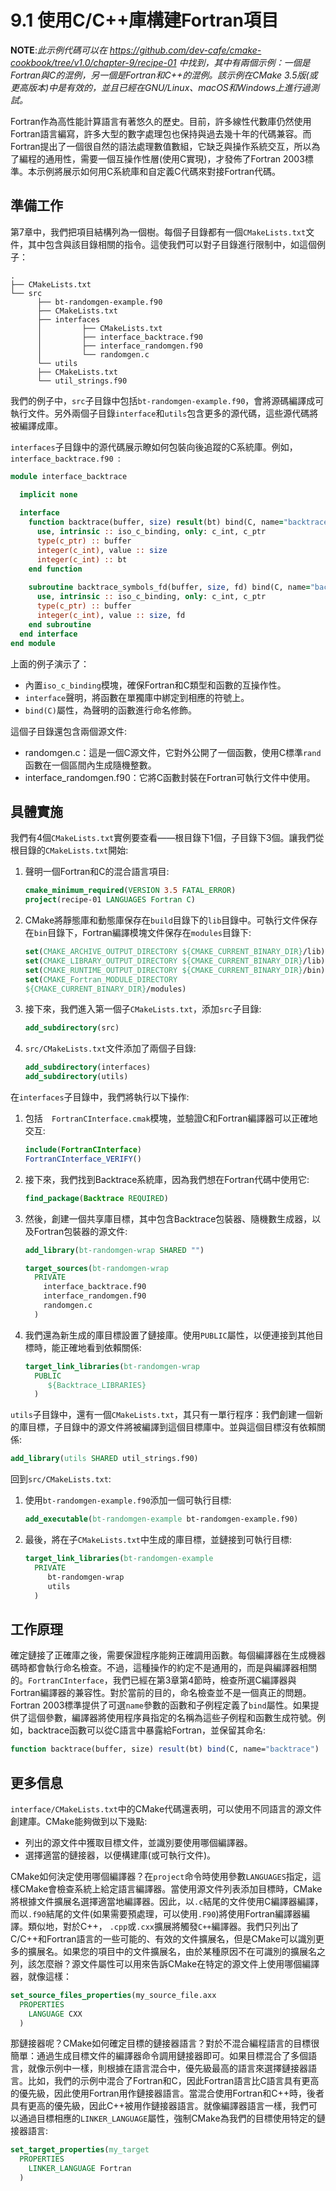 # 9.1 使用C/C++庫構建Fortran項目

**NOTE**:*此示例代碼可以在 https://github.com/dev-cafe/cmake-cookbook/tree/v1.0/chapter-9/recipe-01 中找到，其中有兩個示例：一個是Fortran與C的混例，另一個是Fortran和C++的混例。該示例在CMake 3.5版(或更高版本)中是有效的，並且已經在GNU/Linux、macOS和Windows上進行過測試。*

Fortran作為高性能計算語言有著悠久的歷史。目前，許多線性代數庫仍然使用Fortran語言編寫，許多大型的數字處理包也保持與過去幾十年的代碼兼容。而Fortran提出了一個很自然的語法處理數值數組，它缺乏與操作系統交互，所以為了編程的通用性，需要一個互操作性層(使用C實現)，才發佈了Fortran 2003標準。本示例將展示如何用C系統庫和自定義C代碼來對接Fortran代碼。

## 準備工作

第7章中，我們把項目結構列為一個樹。每個子目錄都有一個`CMakeLists.txt`文件，其中包含與該目錄相關的指令。這使我們可以對子目錄進行限制中，如這個例子：

```shell
.
├── CMakeLists.txt
└── src
      ├── bt-randomgen-example.f90
      ├── CMakeLists.txt
      ├── interfaces
      │ 		├── CMakeLists.txt
      │ 		├── interface_backtrace.f90
      │ 		├── interface_randomgen.f90
      │ 		└── randomgen.c
      └── utils
      ├── CMakeLists.txt
      └── util_strings.f90
```

我們的例子中，`src`子目錄中包括`bt-randomgen-example.f90`，會將源碼編譯成可執行文件。另外兩個子目錄`interface`和`utils`包含更多的源代碼，這些源代碼將被編譯成庫。

`interfaces`子目錄中的源代碼展示瞭如何包裝向後追蹤的C系統庫。例如，`interface_backtrace.f90 `:

```fortran
module interface_backtrace

  implicit none
  
  interface
    function backtrace(buffer, size) result(bt) bind(C, name="backtrace")
      use, intrinsic :: iso_c_binding, only: c_int, c_ptr
      type(c_ptr) :: buffer
      integer(c_int), value :: size
      integer(c_int) :: bt
    end function
    
    subroutine backtrace_symbols_fd(buffer, size, fd) bind(C, name="backtrace_symbols_fd")
      use, intrinsic :: iso_c_binding, only: c_int, c_ptr
      type(c_ptr) :: buffer
      integer(c_int), value :: size, fd
    end subroutine
  end interface
end module
```

上面的例子演示了：

* 內置`iso_c_binding`模塊，確保Fortran和C類型和函數的互操作性。
* `interface`聲明，將函數在單獨庫中綁定到相應的符號上。
* `bind(C)`屬性，為聲明的函數進行命名修飾。

這個子目錄還包含兩個源文件:

* randomgen.c：這是一個C源文件，它對外公開了一個函數，使用C標準`rand`函數在一個區間內生成隨機整數。
* interface_randomgen.f90：它將C函數封裝在Fortran可執行文件中使用。

## 具體實施

我們有4個`CMakeLists.txt`實例要查看——根目錄下1個，子目錄下3個。讓我們從根目錄的`CMakeLists.txt`開始:

1. 聲明一個Fortran和C的混合語言項目:

   ```cmake
   cmake_minimum_required(VERSION 3.5 FATAL_ERROR)
   project(recipe-01 LANGUAGES Fortran C)
   ```

2. CMake將靜態庫和動態庫保存在`build`目錄下的`lib`目錄中。可執行文件保存在`bin`目錄下，Fortran編譯模塊文件保存在`modules`目錄下:

   ```cmake
   set(CMAKE_ARCHIVE_OUTPUT_DIRECTORY ${CMAKE_CURRENT_BINARY_DIR}/lib)
   set(CMAKE_LIBRARY_OUTPUT_DIRECTORY ${CMAKE_CURRENT_BINARY_DIR}/lib)
   set(CMAKE_RUNTIME_OUTPUT_DIRECTORY ${CMAKE_CURRENT_BINARY_DIR}/bin)
   set(CMAKE_Fortran_MODULE_DIRECTORY
   ${CMAKE_CURRENT_BINARY_DIR}/modules)
   ```

3. 接下來，我們進入第一個子`CMakeLists.txt`，添加`src`子目錄:

   ```cmake
   add_subdirectory(src)
   ```

4. `src/CMakeLists.txt`文件添加了兩個子目錄:

   ```cmake
   add_subdirectory(interfaces)
   add_subdirectory(utils)
   ```

在`interfaces`子目錄中，我們將執行以下操作:

1. 包括`  FortranCInterface.cmak`模塊，並驗證C和Fortran編譯器可以正確地交互:

   ```cmake
   include(FortranCInterface)
   FortranCInterface_VERIFY()
   ```

2. 接下來，我們找到Backtrace系統庫，因為我們想在Fortran代碼中使用它:

   ```cmake
   find_package(Backtrace REQUIRED)
   ```

3. 然後，創建一個共享庫目標，其中包含Backtrace包裝器、隨機數生成器，以及Fortran包裝器的源文件:

   ```cmake
   add_library(bt-randomgen-wrap SHARED "")
   
   target_sources(bt-randomgen-wrap
     PRIVATE
       interface_backtrace.f90
       interface_randomgen.f90
       randomgen.c
     )
   ```

4. 我們還為新生成的庫目標設置了鏈接庫。使用`PUBLIC`屬性，以便連接到其他目標時，能正確地看到依賴關係:

   ```cmake
   target_link_libraries(bt-randomgen-wrap
     PUBLIC
     	${Backtrace_LIBRARIES}
     )
   ```

`utils`子目錄中，還有一個`CMakeLists.txt`，其只有一單行程序：我們創建一個新的庫目標，子目錄中的源文件將被編譯到這個目標庫中。並與這個目標沒有依賴關係:

```cmake
add_library(utils SHARED util_strings.f90)
```

回到`src/CMakeLists.txt`:

1. 使用` bt-randomgen-example.f90 `添加一個可執行目標:

   ```cmake
   add_executable(bt-randomgen-example bt-randomgen-example.f90)
   ```

2. 最後，將在子`CMakeLists.txt`中生成的庫目標，並鏈接到可執行目標:

   ```cmake
   target_link_libraries(bt-randomgen-example
     PRIVATE
     	bt-randomgen-wrap
     	utils
     )
   ```

## 工作原理

確定鏈接了正確庫之後，需要保證程序能夠正確調用函數。每個編譯器在生成機器碼時都會執行命名檢查。不過，這種操作的約定不是通用的，而是與編譯器相關的。`FortranCInterface`，我們已經在第3章第4節時，檢查所選C編譯器與Fortran編譯器的兼容性。對於當前的目的，命名檢查並不是一個真正的問題。Fortran 2003標準提供了可選`name`參數的函數和子例程定義了`bind`屬性。如果提供了這個參數，編譯器將使用程序員指定的名稱為這些子例程和函數生成符號。例如，backtrace函數可以從C語言中暴露給Fortran，並保留其命名:

```cmake
function backtrace(buffer, size) result(bt) bind(C, name="backtrace")
```

## 更多信息

`interface/CMakeLists.txt`中的CMake代碼還表明，可以使用不同語言的源文件創建庫。CMake能夠做到以下幾點:

* 列出的源文件中獲取目標文件，並識別要使用哪個編譯器。
* 選擇適當的鏈接器，以便構建庫(或可執行文件)。

CMake如何決定使用哪個編譯器？在`project`命令時使用參數`LANGUAGES`指定，這樣CMake會檢查系統上給定語言編譯器。當使用源文件列表添加目標時，CMake將根據文件擴展名選擇適當地編譯器。因此，以`.c`結尾的文件使用C編譯器編譯，而以`.f90`結尾的文件(如果需要預處理，可以使用`.F90`)將使用Fortran編譯器編譯。類似地，對於C++， `.cpp`或`.cxx`擴展將觸發`C++`編譯器。我們只列出了C/C++和Fortran語言的一些可能的、有效的文件擴展名，但是CMake可以識別更多的擴展名。如果您的項目中的文件擴展名，由於某種原因不在可識別的擴展名之列，該怎麼辦？源文件屬性可以用來告訴CMake在特定的源文件上使用哪個編譯器，就像這樣：

```cmake
set_source_files_properties(my_source_file.axx
  PROPERTIES
  	LANGUAGE CXX
  )
```

那鏈接器呢？CMake如何確定目標的鏈接器語言？對於不混合編程語言的目標很簡單：通過生成目標文件的編譯器命令調用鏈接器即可。如果目標混合了多個語言，就像示例中一樣，則根據在語言混合中，優先級最高的語言來選擇鏈接器語言。比如，我們的示例中混合了Fortran和C，因此Fortran語言比C語言具有更高的優先級，因此使用Fortran用作鏈接器語言。當混合使用Fortran和C++時，後者具有更高的優先級，因此C++被用作鏈接器語言。就像編譯器語言一樣，我們可以通過目標相應的`LINKER_LANGUAGE`屬性，強制CMake為我們的目標使用特定的鏈接器語言:

```cmake
set_target_properties(my_target
  PROPERTIES
  	LINKER_LANGUAGE Fortran
  )
```



